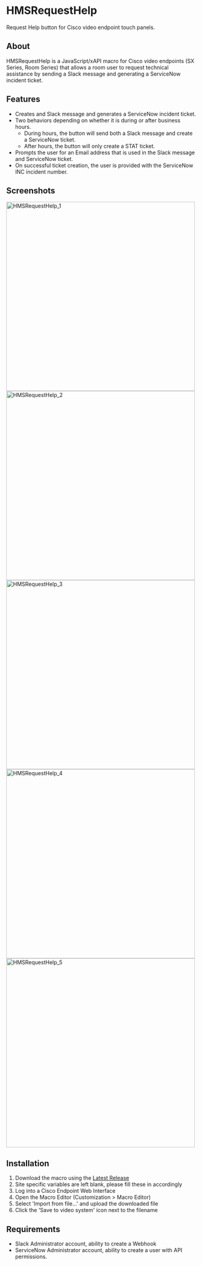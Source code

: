 # HMSRequestHelp
Request Help button for Cisco video endpoint touch panels.

## About
HMSRequestHelp is a JavaScript/xAPI macro for Cisco video endpoints (SX Series, Room Series) that allows a room user to request technical assistance by sending a Slack message and generating a ServiceNow incident ticket.

## Features
-	Creates and Slack message and generates a ServiceNow incident ticket.
-	Two behaviors depending on whether it is during or after business hours.
	-	During hours, the button will send both a Slack message and create a ServiceNow ticket.
	-	After hours, the button will only create a STAT ticket.
-	Prompts the user for an Email address that is used in the Slack message and ServiceNow ticket.
-	On successful ticket creation, the user is provided with the ServiceNow INC incident number.

## Screenshots
<img width="500" alt="HMSRequestHelp_1" src="https://user-images.githubusercontent.com/123468477/232540711-dd2be135-0ae4-4ca9-b350-550c82551602.png"> <img width="500" alt="HMSRequestHelp_2" src="https://user-images.githubusercontent.com/123468477/232540716-f3d37303-f92a-4598-87f8-a00e9acacdb9.png">
<img width="500" alt="HMSRequestHelp_3" src="https://user-images.githubusercontent.com/123468477/232540717-c3e174dc-7130-4d72-b550-4cc8b086f71f.png"> <img width="500" alt="HMSRequestHelp_4" src="https://user-images.githubusercontent.com/123468477/232540719-53d0f5dd-0016-457e-8e3a-727f84375207.png">
<img width="500" alt="HMSRequestHelp_5" src="https://user-images.githubusercontent.com/123468477/232541054-8264ed33-5286-44e5-b1dd-6baddfbf80f0.png">

## Installation
1. Download the macro using the [Latest Release](https://github.com/jshacar-hms/HMSRequestHelp/releases/latest)
2. Site specific variables are left blank, please fill these in accordingly
3. Log into a Cisco Endpoint Web Interface
4. Open the Macro Editor (Customization > Macro Editor)
5. Select 'Import from file…' and upload the downloaded file
6. Click the 'Save to video system' icon next to the filename

## Requirements
-	Slack Administrator account, ability to create a Webhook
-	ServiceNow Administrator account, ability to create a user with API permissions.

